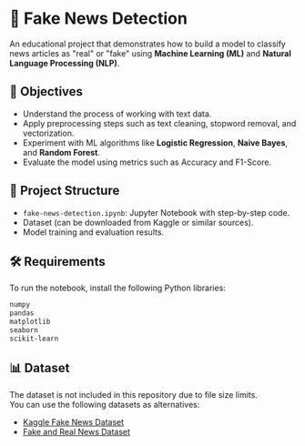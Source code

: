 # 📰 Fake News Detection

An educational project that demonstrates how to build a model to classify news articles as "real" or "fake" using **Machine Learning (ML)** and **Natural Language Processing (NLP)**.

## 🚀 Objectives
- Understand the process of working with text data.
- Apply preprocessing steps such as text cleaning, stopword removal, and vectorization.
- Experiment with ML algorithms like **Logistic Regression**, **Naive Bayes**, and **Random Forest**.
- Evaluate the model using metrics such as Accuracy and F1-Score.

## 📂 Project Structure
- `fake-news-detection.ipynb`: Jupyter Notebook with step-by-step code.
- Dataset (can be downloaded from Kaggle or similar sources).
- Model training and evaluation results.

## 🛠 Requirements
To run the notebook, install the following Python libraries:



```bash
numpy
pandas
matplotlib
seaborn
scikit-learn
```
## 📊 Dataset
The dataset is not included in this repository due to file size limits.  
You can use the following datasets as alternatives:
- [Kaggle Fake News Dataset](https://www.kaggle.com/c/fake-news/data)
- [Fake and Real News Dataset](https://www.kaggle.com/clmentbisaillon/fake-and-real-news-dataset)
